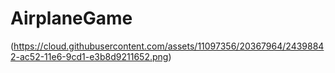 # AirplaneGame
(https://cloud.githubusercontent.com/assets/11097356/20367964/24398842-ac52-11e6-9cd1-e3b8d9211652.png)
